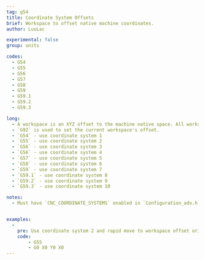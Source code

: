 ```yaml
---
tag: g54
title: Coordinate System Offsets
brief: Workspace to offset native machine coordinates.
author: LuuLac

experimental: false
group: units

codes:
  - G54
  - G55
  - G56
  - G57
  - G58
  - G59
  - G59.1
  - G59.2
  - G59.3

long:
  - A workspace is an XYZ offset to the machine native space. All workspaces default to 0,0,0 at start, or with EEPROM support they may be restored from a previous session.
  - `G92` is used to set the current workspace's offset.
  - `G54` - use coordinate system 1
  - `G55` - use coordinate system 2
  - `G56` - use coordinate system 3
  - `G56` - use coordinate system 4
  - `G57` - use coordinate system 5
  - `G58` - use coordinate system 6
  - `G59` - use coordinate system 7
  - `G59.1` - use coordinate system 8
  - `G59.2` - use coordinate system 9
  - `G59.3` - use coordinate system 10

notes:
  - Must have `CNC_COORDINATE_SYSTEMS` enabled in `Configuration_adv.h`


examples:
  -
    pre: Use coordinate system 2 and rapid move to workspace offset origin
    code:
    	- G55
    	- G0 X0 Y0 X0
---
```

